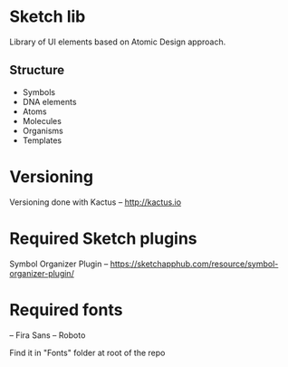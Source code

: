# Sketch lib

Library of UI elements based on Atomic Design approach.

## Structure
- Symbols
- DNA elements
- Atoms
- Molecules
- Organisms
- Templates


# Versioning

Versioning done with Kactus – http://kactus.io

# Required Sketch plugins
Symbol Organizer Plugin – https://sketchapphub.com/resource/symbol-organizer-plugin/

# Required fonts

– Fira Sans
– Roboto

Find it in "Fonts" folder at root of the repo
